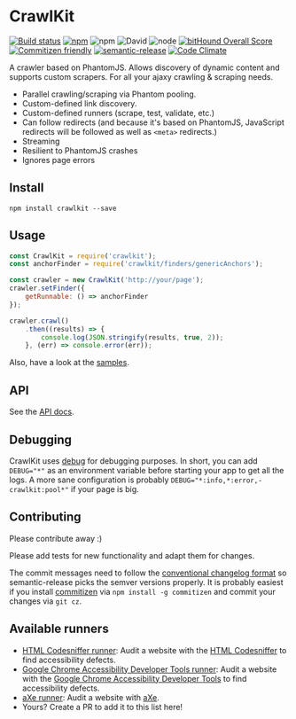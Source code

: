 # CrawlKit
[![Build status](https://img.shields.io/travis/crawlkit/crawlkit/master.svg)](https://travis-ci.org/crawlkit/crawlkit)
[![npm](https://img.shields.io/npm/v/crawlkit.svg)](https://www.npmjs.com/package/crawlkit)
![npm](https://img.shields.io/npm/l/crawlkit.svg)
![David](https://img.shields.io/david/crawlkit/crawlkit.svg)
![node](https://img.shields.io/node/v/crawlkit.svg)
[![bitHound Overall Score](https://www.bithound.io/github/crawlkit/crawlkit/badges/score.svg)](https://www.bithound.io/github/crawlkit/crawlkit)
[![Commitizen friendly](https://img.shields.io/badge/commitizen-friendly-brightgreen.svg)](http://commitizen.github.io/cz-cli/)
[![semantic-release](https://img.shields.io/badge/%20%20%F0%9F%93%A6%F0%9F%9A%80-semantic--release-e10079.svg)](https://github.com/semantic-release/semantic-release)
[![Code Climate](https://img.shields.io/codeclimate/github/crawlkit/crawlkit.svg)](https://codeclimate.com/github/crawlkit/crawlkit)

A crawler based on PhantomJS. Allows discovery of dynamic content and supports custom scrapers. For all your ajaxy crawling & scraping needs.

* Parallel crawling/scraping via Phantom pooling.
* Custom-defined link discovery.
* Custom-defined runners (scrape, test, validate, etc.)
* Can follow redirects (and because it's based on PhantomJS, JavaScript redirects will be followed as well as `<meta>` redirects.)
* Streaming
* Resilient to PhantomJS crashes
* Ignores page errors

## Install
```console
npm install crawlkit --save
```

## Usage
```javascript
const CrawlKit = require('crawlkit');
const anchorFinder = require('crawlkit/finders/genericAnchors');

const crawler = new CrawlKit('http://your/page');
crawler.setFinder({
    getRunnable: () => anchorFinder
});

crawler.crawl()
    .then((results) => {
        console.log(JSON.stringify(results, true, 2));
    }, (err) => console.error(err));
```
Also, have a look at the [samples](https://github.com/crawlkit/crawlkit/tree/master/examples).

## API
See the [API docs](http://crawlkit.github.io/crawlkit/docs/).

## Debugging
CrawlKit uses [debug](https://github.com/visionmedia/debug) for debugging purposes. In short, you can add `DEBUG="*"` as an environment variable before starting your app to get all the logs. A more sane configuration is probably `DEBUG="*:info,*:error,-crawlkit:pool*"` if your page is big.

## Contributing
Please contribute away :)

Please add tests for new functionality and adapt them for changes.

The commit messages need to follow the [conventional changelog format](https://github.com/ajoslin/conventional-changelog) so semantic-release picks the semver versions properly. It is probably easiest if you install [commitizen](https://github.com/commitizen) via `npm install -g commitizen` and commit your changes via `git cz`.


## Available runners
* [HTML Codesniffer runner](https://github.com/crawlkit/runner-htmlcs): Audit a website with the [HTML Codesniffer](https://github.com/squizlabs/HTML_CodeSniffer) to find accessibility defects.
* [Google Chrome Accessibility Developer Tools runner](https://github.com/crawlkit/runner-accessibility-developer-tools): Audit a website with the [Google Chrome Accessibility Developer Tools](https://github.com/GoogleChrome/accessibility-developer-tools) to find accessibility defects.
* [aXe runner](https://github.com/crawlkit/runner-axe): Audit a website with [aXe](https://github.com/dequelabs/axe-core).
* Yours? Create a PR to add it to this list here!
